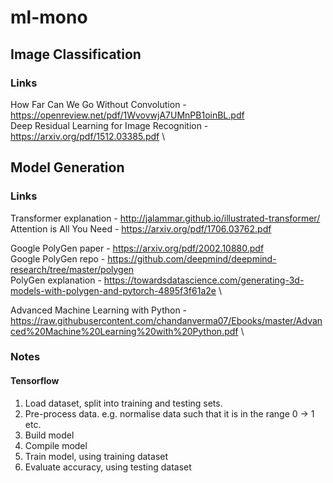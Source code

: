 # ml-mono

## Image Classification

### Links

How Far Can We Go Without Convolution - https://openreview.net/pdf/1WvovwjA7UMnPB1oinBL.pdf \
Deep Residual Learning for Image Recognition - https://arxiv.org/pdf/1512.03385.pdf \


## Model Generation

### Links

Transformer explanation - http://jalammar.github.io/illustrated-transformer/ \
Attention is All You Need - https://arxiv.org/pdf/1706.03762.pdf

Google PolyGen paper - https://arxiv.org/pdf/2002.10880.pdf \
Google PolyGen repo - https://github.com/deepmind/deepmind-research/tree/master/polygen \
PolyGen explanation - https://towardsdatascience.com/generating-3d-models-with-polygen-and-pytorch-4895f3f61a2e \

Advanced Machine Learning with Python - https://raw.githubusercontent.com/chandanverma07/Ebooks/master/Advanced%20Machine%20Learning%20with%20Python.pdf \

### Notes

#### Tensorflow

1. Load dataset, split into training and testing sets.
2. Pre-process data. e.g. normalise data such that it is in the range 0 -> 1 etc.
3. Build model
4. Compile model
5. Train model, using training dataset
6. Evaluate accuracy, using testing dataset
